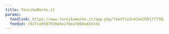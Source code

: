 ```yaml
---
title: TecnikaMente.it
params:
  feedlink: https://www.tecnikamente.it/app.php/feed?sid=42ae3501ff7303a0a4868053cc305f83
  feedid: c927ce8587938e4e1f0eafd60ad2e1da
---
```

